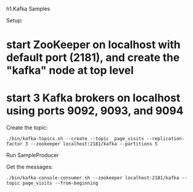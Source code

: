 h1.Kafka Samples

Setup:
# start ZooKeeper on localhost with default port (2181), and create the "kafka" node at top level
# start 3 Kafka brokers on localhost using ports 9092, 9093, and 9094

Create the topic:

````
./bin/kafka-topics.sh --create --topic  page_visits --replication-factor 3 --zookeeper localhost:2181/kafka --partitions 5
````

Run SampleProducer

Get the messages:

````
./bin/kafka-console-consumer.sh --zookeeper localhost:2181/kafka --topic page_visits --from-beginning
````
